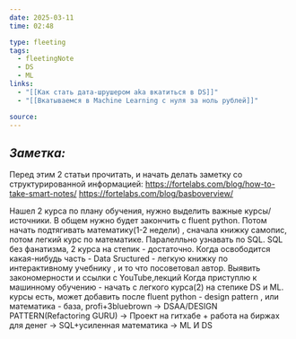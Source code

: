```yaml
---
date: 2025-03-11
time: 02:48

type: fleeting
tags:
  - fleetingNote
  - DS
  - ML
links:
  - "[[Как стать дата-шрушером aka вкатиться в DS]]"
  - "[[Вкатываемся в Machine Learning с нуля за ноль рублей]]"

source:
---
```

## ***Заметка:***


Перед этим 2 статьи прочитать, и начать делать заметку со структурированной информацией: 
https://fortelabs.com/blog/how-to-take-smart-notes/
https://fortelabs.com/blog/basboverview/

Нашел 2 курса по плану обучения, нужно выделить важные курсы/источники. 
В общем нужно будет закончить с fluent python. 
Потом начать подтягивать математику(1-2 недели) , сначала книжку самопис, потом легкий курс по математике. Паралелльно узнавать по SQL. SQL без фанатизма, 2 курса на степик - достаточно.
Когда освободится какая-нибудь часть - Data Sructured - легкую книжку по интерактивному учебнику , и то что посоветовал автор.
Выявить закономерности и ссылки с YouTube,лекций 
Когда приступлю к машинному обучению - начать с легкого курса(2) на степике DS и ML.
курсы есть, может добавить после fluent python - design pattern , или математика - база, profi+3bluebrown -> DSAA/DESIGN PATTERN(Refactoring GURU) -> Проект на гитхабе + работа на биржах для денег -> SQL+усиленная математика -> ML И DS